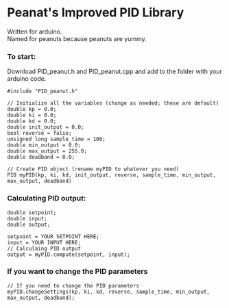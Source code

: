 # Peanat's Improved PID Library 
Written for arduino.<br>
Named for peanuts because peanuts are yummy.

### To start:
Download PID_peanut.h and PID_peanut.cpp and add to the folder with your arduino code.
```
#include "PID_peanut.h"

// Initialize all the variables (change as needed; these are default)
double kp = 0.0;
double ki = 0.0;
double kd = 0.0;
double init_output = 0.0;
bool reverse = false;
unsigned long sample_time = 100;
double min_output = 0.0;
double max_output = 255.0;
double deadband = 0.0;

// Create PID object (rename myPID to whatever you need)
PID myPID(kp, ki, kd, init_output, reverse, sample_time, min_output, max_output, deadband)
```

### Calculating PID output:
```
double setpoint;
double input;
double output;

setpoint = YOUR SETPOINT HERE;
input = YOUR INPUT HERE;
// Calculaing PID output
output = myPID.compute(setpoint, input);
```

### If you want to change the PID parameters
```
// If you need to change the PID parameters
myPID.changeSettings(kp, ki, kd, reverse, sample_time, min_output, max_output, deadband);
```
